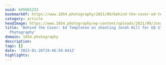 ```yaml
---
uuid: 645601233
bookmarkOf: https://www.1854.photography/2021/09/behind-the-cover-ed-templeton-jonah-hill-gq-style/
category: article
headImage: https://www.1854.photography/wp-content/uploads/2021/09/Jonah-Hill-Ed-Templeton-GQ-Style-1.jpeg
title: 'Behind the Cover: Ed Templeton on shooting Jonah Hill for GQ Style - 1854
  Photography'
domain: 1854.photography
description:
tags: []
date: '2023-01-26T19:46:59.041Z'
highlights:
---
```




